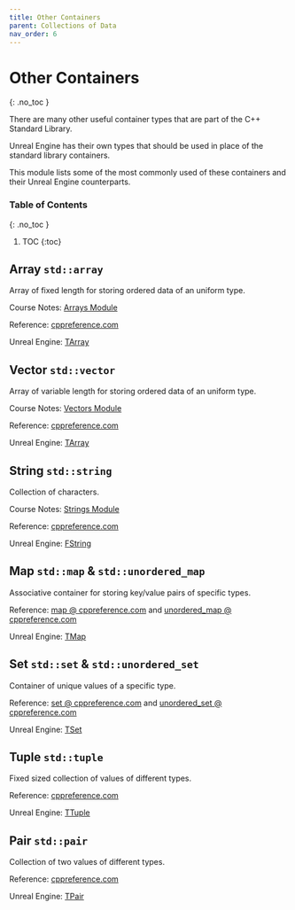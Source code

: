 ```yaml
---
title: Other Containers
parent: Collections of Data
nav_order: 6
---
```


<!--prettier-ignore-start-->

# Other Containers
{: .no_toc }

There are many other useful container types that are part of the C++ Standard Library.

Unreal Engine has their own types that should be used in place of the standard library containers.

This module lists some of the most commonly used of these containers and their Unreal Engine counterparts.

### Table of Contents
{: .no_toc }

1. TOC
{:toc}

<!--prettier-ignore-end-->

## Array `std::array`

Array of fixed length for storing ordered data of an uniform type.

Course Notes: [Arrays Module](/Programming-1-Notes/docs/06-collections/02-arrays.html)

Reference: [cppreference.com](https://en.cppreference.com/w/cpp/container/array)

Unreal Engine: [TArray](https://docs.unrealengine.com/en-US/ProgrammingAndScripting/ProgrammingWithCPP/UnrealArchitecture/TArrays/index.html)

## Vector `std::vector`

Array of variable length for storing ordered data of an uniform type.

Course Notes: [Vectors Module](/Programming-1-Notes/docs/06-collections/03-vectors.html)

Reference: [cppreference.com](https://en.cppreference.com/w/cpp/container/vector)

Unreal Engine: [TArray](https://docs.unrealengine.com/en-US/ProgrammingAndScripting/ProgrammingWithCPP/UnrealArchitecture/TArrays/index.html)

## String `std::string`

Collection of characters.

Course Notes: [Strings Module](/Programming-1-Notes/docs/06-collections/04-strings.html)

Reference: [cppreference.com](https://en.cppreference.com/w/cpp/string/basic_string)

Unreal Engine: [FString](https://docs.unrealengine.com/en-US/API/Runtime/Core/Containers/FString/index.html)

## Map `std::map` & `std::unordered_map`

Associative container for storing key/value pairs of specific types.

Reference: [map @ cppreference.com](https://en.cppreference.com/w/cpp/container/map) and [unordered_map @ cppreference.com](https://en.cppreference.com/w/cpp/container/unordered_map)

Unreal Engine: [TMap](https://docs.unrealengine.com/en-US/ProgrammingAndScripting/ProgrammingWithCPP/UnrealArchitecture/TMap/index.html)

## Set `std::set` & `std::unordered_set`

Container of unique values of a specific type.

Reference: [set @ cppreference.com](https://en.cppreference.com/w/cpp/container/set) and [unordered_set @ cppreference.com](https://en.cppreference.com/w/cpp/container/unordered_set)

Unreal Engine: [TSet](https://docs.unrealengine.com/en-US/ProgrammingAndScripting/ProgrammingWithCPP/UnrealArchitecture/TSet/index.html)

## Tuple `std::tuple`

Fixed sized collection of values of different types.

Reference: [cppreference.com](https://en.cppreference.com/w/cpp/utility/tuple)

Unreal Engine: [TTuple](https://docs.unrealengine.com/en-US/API/Runtime/Core/Templates/TTuple/index.html)

## Pair `std::pair`

Collection of two values of different types.

Reference: [cppreference.com](https://en.cppreference.com/w/cpp/utility/pair)

Unreal Engine: [TPair](https://docs.unrealengine.com/en-US/API/Runtime/Core/Containers/TPair/index.html)
